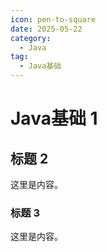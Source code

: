 ```yaml
---
icon: pen-to-square
date: 2025-05-22
category:
  - Java
tag:
  - Java基础
---
```


# Java基础 1

## 标题 2

这里是内容。

### 标题 3

这里是内容。
